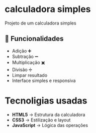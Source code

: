 # calculadora simples
Projeto de um calculadora simples

## 🚀 Funcionalidades

- Adição ➕
- Subtração ➖
- Multiplicação ✖️
- Divisão ➗
- Limpar resultado
- Interface simples e responsiva

# Tecnoligias usadas 
- **HTML5** → Estrutura da calculadora  
- **CSS3** → Estilização e layout  
- **JavaScript** → Lógica das operações  


